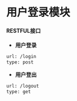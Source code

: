 用户登录模块
===================
#### RESTFUL接口
* **用户登录**
```sh
url: /login
type: post
```
* **用户登出**
```sh
url: /logout
type: get
```